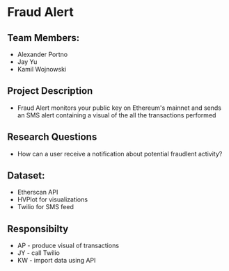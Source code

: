 # Fraud Alert

## Team Members:
* Alexander Portno
* Jay Yu
* Kamil Wojnowski

## Project Description
* Fraud Alert monitors your public key on Ethereum's mainnet and sends an SMS alert containing a visual of the all the transactions performed

## Research Questions
* How can a user receive a notification about potential fraudlent activity?

## Dataset:
* Etherscan API
* HVPlot for visualizations
* Twilio for SMS feed

## Responsibilty
* AP - produce visual of transactions
* JY - call Twilio
* KW - import data using API